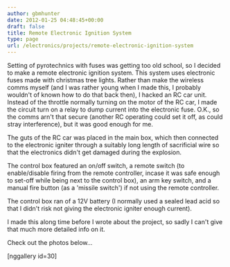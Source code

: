 ```yaml
---
author: gbmhunter
date: 2012-01-25 04:48:45+00:00
draft: false
title: Remote Electronic Ignition System
type: page
url: /electronics/projects/remote-electronic-ignition-system
---
```


Setting of pyrotechnics with fuses was getting too old school, so I decided to make a remote electronic ignition system. This system uses electronic fuses made with christmas tree lights. Rather than make the wireless comms myself (and I was rather young when I made this, I probably wouldn't of known how to do that back then), I hacked an RC car unit. Instead of the throttle normally turning on the motor of the RC car, I made the circuit turn on a relay to dump current into the electronic fuse. O.K., so the comms arn't that secure (another RC operating could set it off, as could stray interference), but it was good enough for me.

The guts of the RC car was placed in the main box, which then connected to the electronic igniter through a suitably long length of sacrificial wire so that the electronics didn't get damaged during the explosion.

The control box featured an on/off switch, a remote switch (to enable/disable firing from the remote controller, incase it was safe enough to set-off while being next to the control box), an arm key switch, and a manual fire button (as a 'missile switch') if not using the remote controller.

The control box ran of a 12V battery (I normally used a sealed lead acid so that I didn't risk not giving the electronic igniter enough current).

I made this along time before I wrote about the project, so sadly I can't give that much more detailed info on it.

Check out the photos below...

[nggallery id=30]
